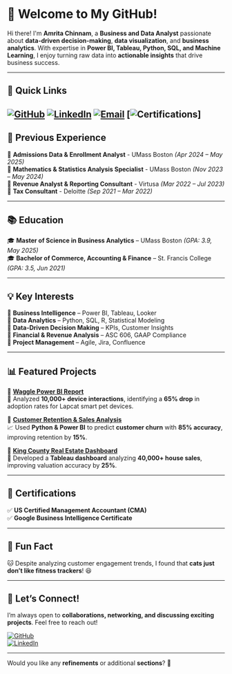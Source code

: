 # **👋 Welcome to My GitHub!**  

Hi there! I'm **Amrita Chinnam**, a **Business and Data Analyst** passionate about **data-driven decision-making**, **data visualization**, and **business analytics**. With expertise in **Power BI, Tableau, Python, SQL, and Machine Learning**, I enjoy turning raw data into **actionable insights** that drive business success.  

---

## **🔗 Quick Links**  

[![GitHub](https://img.shields.io/badge/GitHub-000?style=for-the-badge&logo=github&logoColor=white)](https://github.com/amritachinnam)  [![LinkedIn](https://img.shields.io/badge/LinkedIn-0077B5?style=for-the-badge&logo=linkedin&logoColor=white)](https://www.linkedin.com/in/amrita-chinnam-866545190/)  [![Email](https://img.shields.io/badge/Gmail-D14836?style=for-the-badge&logo=gmail&logoColor=white)](mailto:amritachinnam2@gmail.com)  [![Certifications](https://img.shields.io/badge/Certifications-Google%20BI%20|%20US%20CMA-blue?style=for-the-badge)]
---

## **💼 Previous Experience**  
🔹 **Admissions Data & Enrollment Analyst** - UMass Boston *(Apr 2024 – May 2025)*  
🔹 **Mathematics & Statistics Analysis Specialist** - UMass Boston *(Nov 2023 – May 2024)*  
🔹 **Revenue Analyst & Reporting Consultant** - Virtusa *(Mar 2022 – Jul 2023)*  
🔹 **Tax Consultant** - Deloitte *(Sep 2021 – Mar 2022)*  

---

## **📚 Education**  
🎓 **Master of Science in Business Analytics** – UMass Boston *(GPA: 3.9, May 2025)*  
🎓 **Bachelor of Commerce, Accounting & Finance** – St. Francis College *(GPA: 3.5, Jun 2021)*  

---

## **💡 Key Interests**  
🔹 **Business Intelligence** – Power BI, Tableau, Looker  
🔹 **Data Analytics** – Python, SQL, R, Statistical Modeling  
🔹 **Data-Driven Decision Making** – KPIs, Customer Insights  
🔹 **Financial & Revenue Analysis** – ASC 606, GAAP Compliance  
🔹 **Project Management** – Agile, Jira, Confluence  

---

## **📊 Featured Projects**  
📌 **[Waggle Power BI Report](https://github.com/amritachinnam/Customer-Data-Analytics/blob/main/Waggle%20PowerBI%20Report.pdf)**  
🚀 Analyzed **10,000+ device interactions**, identifying a **65% drop** in adoption rates for Lapcat smart pet devices.  

📌 **[Customer Retention & Sales Analysis](https://github.com/amritachinnam/Customer-Retention-Analysis)**  
📈 Used **Python & Power BI** to predict **customer churn** with **85% accuracy**, improving retention by **15%**.  

📌 **[King County Real Estate Dashboard](https://github.com/amritachinnam/Real-Estate-Insights)**  
🏡 Developed a **Tableau dashboard** analyzing **40,000+ house sales**, improving valuation accuracy by **25%**.  

---

## **📜 Certifications**  
✅ **US Certified Management Accountant (CMA)**  
✅ **Google Business Intelligence Certificate**  

---

## **🎉 Fun Fact**  
🐱 Despite analyzing customer engagement trends, I found that **cats just don’t like fitness trackers**! 😆  

---

## **📢 Let’s Connect!**  
I’m always open to **collaborations, networking, and discussing exciting projects**. Feel free to reach out!  

[![GitHub](https://img.shields.io/badge/Visit%20My%20GitHub-181717?style=for-the-badge&logo=github)](https://github.com/amritachinnam)  
[![LinkedIn](https://img.shields.io/badge/Connect%20on%20LinkedIn-0077B5?style=for-the-badge&logo=linkedin&logoColor=white)](https://www.linkedin.com/in/amrita-chinnam-866545190/)  

---

Would you like any **refinements** or additional **sections**? 🚀
